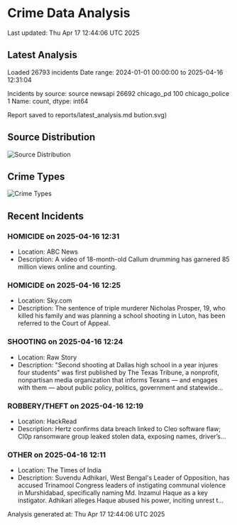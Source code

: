 # Crime Data Analysis
Last updated: Thu Apr 17 12:44:06 UTC 2025

## Latest Analysis

Loaded 26793 incidents
Date range: 2024-01-01 00:00:00 to 2025-04-16 12:31:04

Incidents by source:
source
newsapi           26692
chicago_pd          100
chicago_police        1
Name: count, dtype: int64

Report saved to reports/latest_analysis.md
bution.svg)

## Source Distribution
![Source Distribution](images/source_distribution.svg)

## Crime Types
![Crime Types](images/crime_types.svg)

## Recent Incidents

### HOMICIDE on 2025-04-16 12:31
- Location: ABC News
- Description: A video of 18-month-old Callum drumming has garnered 85 million views online and counting.


### HOMICIDE on 2025-04-16 12:25
- Location: Sky.com
- Description: The sentence of triple murderer Nicholas Prosper, 19, who killed his family and was planning a school shooting in Luton, has been referred to the Court of Appeal.


### SHOOTING on 2025-04-16 12:24
- Location: Raw Story
- Description: "Second shooting at Dallas high school in a year injures four students" was first published by The Texas Tribune, a nonprofit, nonpartisan media organization that informs Texans — and engages with them — about public policy, politics, government and statewide…


### ROBBERY/THEFT on 2025-04-16 12:19
- Location: HackRead
- Description: Hertz confirms data breach linked to Cleo software flaw; Cl0p ransomware group leaked stolen data, exposing names, driver’s…


### OTHER on 2025-04-16 12:11
- Location: The Times of India
- Description: Suvendu Adhikari, West Bengal's Leader of Opposition, has accused Trinamool Congress leaders of instigating communal violence in Murshidabad, specifically naming Md. Inzamul Haque as a key instigator. Adhikari alleges Haque abused his power, inciting unrest t…

Analysis generated at: Thu Apr 17 12:44:06 UTC 2025
